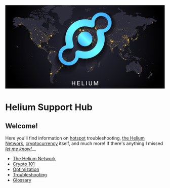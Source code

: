 
 <img src=".gitbook/assets/helium (2).jpeg">


# Helium Support Hub

## Welcome!

Here you'll find information on [hotspot](helium-glossary.md#hotspot) troubleshooting, [the Helium Network](the-helium-network/), [cryptocurrency](helium-glossary.md#cryptocurrency) itself, and much more! If there's anything I missed [_let me know!_](troubleshooting/contact/)__

* [The Helium Network](the-helium-network/)
* [Crypto 101](crypto-101.md)
* [Optimization ](optimization/)
* [Troubleshooting](troubleshooting/)
* [Glossary](helium-glossary.md)
